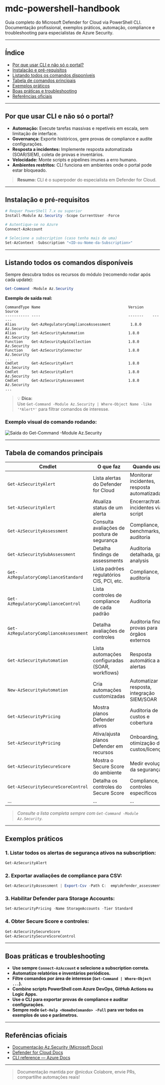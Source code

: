 
# mdc-powershell-handbook

Guia completo do Microsoft Defender for Cloud via PowerShell CLI.  
Documentação profissional, exemplos práticos, automação, compliance e troubleshooting para especialistas de Azure Security.

---

## Índice

- [Por que usar CLI e não só o portal?](#por-que-usar-cli-e-não-só-o-portal)
- [Instalação e pré-requisitos](#instalação-e-pré-requisitos)
- [Listando todos os comandos disponíveis](#listando-todos-os-comandos-disponíveis)
- [Tabela de comandos principais](#tabela-de-comandos-principais)
- [Exemplos práticos](#exemplos-práticos)
- [Boas práticas e troubleshooting](#boas-práticas-e-troubleshooting)
- [Referências oficiais](#referências-oficiais)

---

## Por que usar CLI e não só o portal?

- **Automação:** Execute tarefas massivas e repetíveis em escala, sem limitação de interface.
- **Governança:** Exporte históricos, gere provas de compliance e audite configurações.
- **Resposta a incidentes:** Implemente resposta automatizada (SOAR/SIEM), coleta de provas e inventários.
- **Velocidade:** Monte scripts e pipelines imunes a erro humano.
- **Ambientes restritos:** CLI funciona em ambientes onde o portal pode estar bloqueado.

> **Resumo:** CLI é o superpoder do especialista em Defender for Cloud.

---

## Instalação e pré-requisitos

```powershell
# Requer PowerShell 7.x ou superior
Install-Module Az.Security -Scope CurrentUser -Force

# Autentique-se no Azure
Connect-AzAccount

# Selecione a subscription (caso tenha mais de uma)
Set-AzContext -Subscription "<ID-ou-Nome-da-Subscription>"
```

---

## Listando todos os comandos disponíveis

Sempre descubra todos os recursos do módulo (recomendo rodar após cada update):

```powershell
Get-Command -Module Az.Security
```

**Exemplo de saída real:**

```
CommandType Name                                        Version    Source
----------- ----                                        -------    ------
Alias       Get-AzRegulatoryComplianceAssessment         1.8.0      Az.Security
Alias       Set-AzSecurityAutomation                    1.8.0      Az.Security
Function    Get-AzSecurityApiCollection                 1.8.0      Az.Security
Function    Get-AzSecurityConnector                     1.8.0      Az.Security
...
Cmdlet      Get-AzSecurityAlert                         1.8.0      Az.Security
Cmdlet      Set-AzSecurityAlert                         1.8.0      Az.Security
Cmdlet      Get-AzSecurityAssessment                    1.8.0      Az.Security
...
```

> 💡 **Dica:**  
> Use `Get-Command -Module Az.Security | Where-Object Name -like '*Alert*'` para filtrar comandos de interesse.

### Exemplo visual do comando rodando:

![Saída do Get-Command -Module Az.Security](./images/az-security-get-command-example.png)

---

## Tabela de comandos principais

| Cmdlet                                   | O que faz                                                    | Quando usar                                   | Exemplo rápido                                         |
|-------------------------------------------|--------------------------------------------------------------|-----------------------------------------------|--------------------------------------------------------|
| `Get-AzSecurityAlert`                     | Lista alertas do Defender for Cloud                          | Monitorar incidentes, resposta automatizada   | `Get-AzSecurityAlert -Location brazilsouth`            |
| `Set-AzSecurityAlert`                     | Atualiza status de um alerta                                 | Encerrar/tratar incidentes via script         | `Set-AzSecurityAlert -Status Resolved -Name <alert>`   |
| `Get-AzSecurityAssessment`                | Consulta avaliações de postura de segurança                  | Compliance, benchmarks, auditoria             | `Get-AzSecurityAssessment`                             |
| `Get-AzSecuritySubAssessment`             | Detalha findings de assessments                              | Auditoria detalhada, gap analysis             | `Get-AzSecuritySubAssessment -AssessmentName <id>`     |
| `Get-AzRegulatoryComplianceStandard`      | Lista padrões regulatórios CIS, PCI, etc.                    | Compliance, auditoria                         | `Get-AzRegulatoryComplianceStandard`                   |
| `Get-AzRegulatoryComplianceControl`       | Lista controles de compliance de cada padrão                  | Auditoria                                     | `Get-AzRegulatoryComplianceControl -StandardName <x>`  |
| `Get-AzRegulatoryComplianceAssessment`    | Detalha avaliações de controles                              | Auditoria fina, provas para órgãos externos   | `Get-AzRegulatoryComplianceAssessment -ControlName <x>`|
| `Get-AzSecurityAutomation`                | Lista automações configuradas (SOAR, workflows)               | Resposta automática a alertas                 | `Get-AzSecurityAutomation`                             |
| `New-AzSecurityAutomation`                | Cria automações customizadas                                 | Automatizar resposta, integração SIEM/SOAR    | `New-AzSecurityAutomation ...`                         |
| `Get-AzSecurityPricing`                   | Mostra planos Defender ativos                                | Auditoria de custos e cobertura               | `Get-AzSecurityPricing`                                |
| `Set-AzSecurityPricing`                   | Ativa/ajusta planos Defender em recursos                     | Onboarding, otimização de custos/licenças     | `Set-AzSecurityPricing -Name StorageAccounts -Tier Standard` |
| `Get-AzSecuritySecureScore`               | Mostra o Secure Score do ambiente                            | Medir evolução da segurança                   | `Get-AzSecuritySecureScore`                            |
| `Get-AzSecuritySecureScoreControl`        | Detalha os controles do Secure Score                         | Compliance, controles específicos             | `Get-AzSecuritySecureScoreControl`                     |
| ...                                       | ...                                                          | ...                                           | ...                                                    |

> *Consulte a lista completa sempre com `Get-Command -Module Az.Security`.*

---

## Exemplos práticos

### 1. Listar todos os alertas de segurança ativos na subscription:
```powershell
Get-AzSecurityAlert
```

### 2. Exportar avaliações de compliance para CSV:
```powershell
Get-AzSecurityAssessment | Export-Csv -Path C:	emp\defender_assessments.csv -NoTypeInformation
```

### 3. Habilitar Defender para Storage Accounts:
```powershell
Set-AzSecurityPricing -Name StorageAccounts -Tier Standard
```

### 4. Obter Secure Score e controles:
```powershell
Get-AzSecuritySecureScore
Get-AzSecuritySecureScoreControl
```

---

## Boas práticas e troubleshooting

- **Use sempre `Connect-AzAccount` e selecione a subscription correta.**
- **Automatize relatórios e inventários periódicos.**
- **Filtre comandos por área de interesse (`Get-Command | Where-Object ...`).**
- **Combine scripts PowerShell com Azure DevOps, GitHub Actions ou Logic Apps.**
- **Use o CLI para exportar provas de compliance e auditar configurações.**
- **Sempre rode `Get-Help <NomeDoComando> -Full` para ver todos os exemplos de uso e parâmetros.**

---

## Referências oficiais

- [Documentação Az.Security (Microsoft Docs)](https://learn.microsoft.com/powershell/module/az.security/)
- [Defender for Cloud Docs](https://learn.microsoft.com/azure/defender-for-cloud/)
- [CLI reference — Azure Docs](https://learn.microsoft.com/cli/azure/)

---

> Documentação mantida por @nicdux
> Colabore, envie PRs, compartilhe automações reais!
